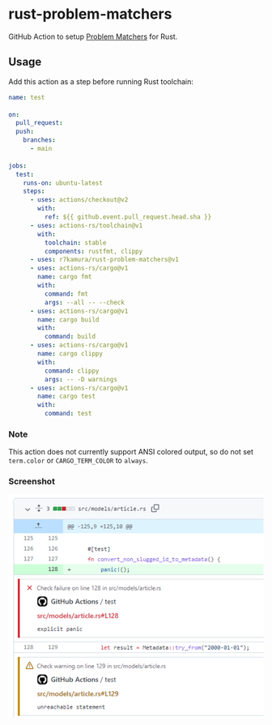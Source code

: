 # rust-problem-matchers

GitHub Action to setup [Problem Matchers](https://github.com/actions/toolkit/blob/1cc56db0ff126f4d65aeb83798852e02a2c180c3/docs/problem-matchers.md) for Rust.

## Usage

Add this action as a step before running Rust toolchain:

```yaml
name: test

on:
  pull_request:
  push:
    branches:
      - main

jobs:
  test:
    runs-on: ubuntu-latest
    steps:
      - uses: actions/checkout@v2
        with:
          ref: ${{ github.event.pull_request.head.sha }}
      - uses: actions-rs/toolchain@v1
        with:
          toolchain: stable
          components: rustfmt, clippy
      - uses: r7kamura/rust-problem-matchers@v1
      - uses: actions-rs/cargo@v1
        name: cargo fmt
        with:
          command: fmt
          args: --all -- --check
      - uses: actions-rs/cargo@v1
        name: cargo build
        with:
          command: build
      - uses: actions-rs/cargo@v1
        name: cargo clippy
        with:
          command: clippy
          args: -- -D warnings
      - uses: actions-rs/cargo@v1
        name: cargo test
        with:
          command: test
```

### Note

This action does not currently support ANSI colored output, so do not set `term.color` or `CARGO_TERM_COLOR` to `always`.

### Screenshot

![screenshot](/images/screenshot.png)
